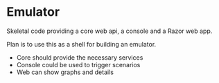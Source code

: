 # Emulator

Skeletal code providing a core web api, a console and a Razor web app.

Plan is to use this as a shell for building an emulator.

- Core should provide the necessary services
- Console could be used to trigger scenarios
- Web can show graphs and details
  

